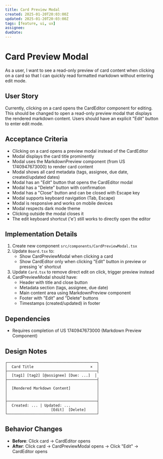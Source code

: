 ```yaml
---
title: Card Preview Modal
created: 2025-01-20T20:03:00Z
updated: 2025-01-20T20:03:00Z
tags: [feature, ui, ux]
assignee:
dueDate:
---
```


# Card Preview Modal

As a user, I want to see a read-only preview of card content when clicking on a card so that I can quickly read formatted markdown without entering edit mode.

## User Story

Currently, clicking on a card opens the CardEditor component for editing. This should be changed to open a read-only preview modal that displays the rendered markdown content. Users should have an explicit "Edit" button to enter edit mode.

## Acceptance Criteria

- Clicking on a card opens a preview modal instead of the CardEditor
- Modal displays the card title prominently
- Modal uses the MarkdownPreview component (from US 1740947673000) to render card content
- Modal shows all card metadata (tags, assignee, due date, created/updated dates)
- Modal has an "Edit" button that opens the CardEditor modal
- Modal has a "Delete" button with confirmation
- Modal has a "Close" button and can be closed with Escape key
- Modal supports keyboard navigation (Tab, Escape)
- Modal is responsive and works on mobile devices
- Modal respects dark mode theme
- Clicking outside the modal closes it
- The edit keyboard shortcut ('e') still works to directly open the editor

## Implementation Details

1. Create new component `src/components/CardPreviewModal.tsx`
2. Update `Board.tsx` to:
   - Show CardPreviewModal when clicking a card
   - Show CardEditor only when clicking "Edit" button in preview or pressing 'e' shortcut
3. Update `Card.tsx` to remove direct edit on click, trigger preview instead
4. CardPreviewModal should have:
   - Header with title and close button
   - Metadata section (tags, assignee, due date)
   - Main content area using MarkdownPreview component
   - Footer with "Edit" and "Delete" buttons
   - Timestamps (created/updated) in footer

## Dependencies

- Requires completion of US 1740947673000 (Markdown Preview Component)

## Design Notes

```
┌─────────────────────────────────────────┐
│  Card Title                          ×  │
├─────────────────────────────────────────┤
│  [tag1] [tag2] [@assignee] [Due: ...]  │
├─────────────────────────────────────────┤
│                                         │
│  [Rendered Markdown Content]            │
│                                         │
│                                         │
├─────────────────────────────────────────┤
│  Created: ... | Updated: ...            │
│                    [Edit]  [Delete]     │
└─────────────────────────────────────────┘
```

## Behavior Changes

- **Before**: Click card → CardEditor opens
- **After**: Click card → CardPreviewModal opens → Click "Edit" → CardEditor opens
